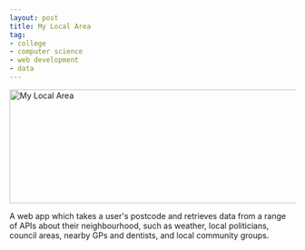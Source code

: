 ```yaml
---
layout: post
title: My Local Area
tag:
- college
- computer science
- web development
- data
---
```


<img src="https://bradleysans.uk/projects/local/sk93ab.png" height="200px" width="600px" alt="My Local Area" class="featureImage">
                    <p>A web app which takes a user's postcode and retrieves data from a range of APIs about their neighbourhood, such as weather, local politicians, council areas, nearby GPs and dentists, and local community groups.</p>

